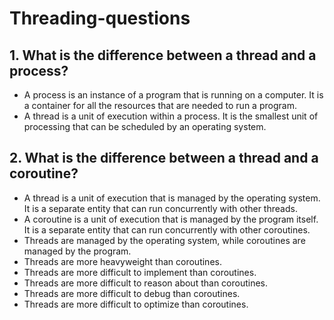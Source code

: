 # Threading-questions

## 1. What is the difference between a thread and a process?

- A process is an instance of a program that is running on a computer. It is a container for all the resources that are needed to run a program.
- A thread is a unit of execution within a process. It is the smallest unit of processing that can be scheduled by an operating system.

## 2. What is the difference between a thread and a coroutine?

- A thread is a unit of execution that is managed by the operating system. It is a separate entity that can run concurrently with other threads.
- A coroutine is a unit of execution that is managed by the program itself. It is a separate entity that can run concurrently with other coroutines.
- Threads are managed by the operating system, while coroutines are managed by the program.
- Threads are more heavyweight than coroutines.
- Threads are more difficult to implement than coroutines.
- Threads are more difficult to reason about than coroutines.
- Threads are more difficult to debug than coroutines.
- Threads are more difficult to optimize than coroutines.

